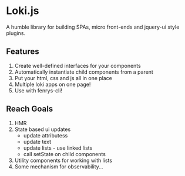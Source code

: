 # Loki.js
A humble library for building SPAs, micro front-ends and jquery-ui style plugins.

## Features
1. Create well-defined interfaces for your components
2. Automatically instantiate child components from a parent
3. Put your html, css and js all in one place
4. Multiple loki apps on one page!
5. Use with fenrys-cli!

## Reach Goals
1. HMR
2. State based ui updates
    - update attributess
    - update text
    - update lists - use linked lists
    - call setState on child components
3. Utility components for working with lists
4. Some mechanism for observability...
